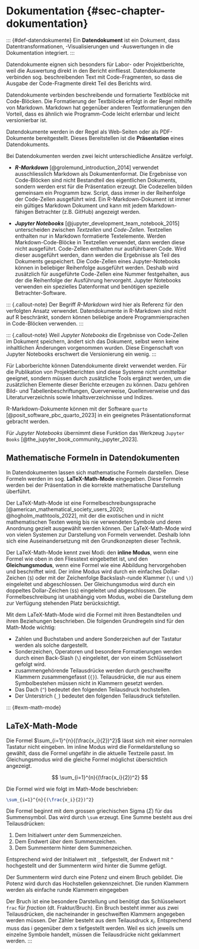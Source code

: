 # Dokumentation {#sec-chapter-dokumentation}


::: {#def-datendokumente}
Ein **Datendokument** ist ein Dokument, dass Datentransformationen, -Visualisierungen und -Auswertungen in die Dokumentation integriert. 
:::

Datendokumente eignen sich besonders für Labor- oder Projektberichte, weil die Auswertung direkt in den Bericht einfliesst. Datendokumente verbinden sog. beschreibenden Text mit Code-Fragmenten, so dass die Ausgabe der Code-Fragmente direkt Teil des Berichts wird.

Datendokumente verbinden beschreibende und formatierte Textblöcke mit Code-Blöcken. Die Formatierung der Textblöcke erfolgt in der Regel mithilfe von Markdown. Markdown hat gegenüber anderen Textformatierungen den Vorteil, dass es ähnlich wie Programm-Code leicht erlernbar und leicht versionierbar ist.

Datendokumente werden in der Regel als Web-Seiten oder als PDF-Dokumente bereitgestellt. Dieses Bereitstellen ist die **Präsentation** eines Datendokuments.

Bei Datendokumenten werden zwei leicht unterschiedliche Ansätze verfolgt.

- ***R-Markdown*** [@grolemund_introduction_2014] verwendet ausschliesslich Markdown als Dokumentenformat. Die Ergebnisse von Code-Blöcken sind nicht Bestandteil des eigentlichen Dokuments, sondern werden erst für die Präsentation erzeugt. Die Codezellen bilden gemeinsam ein Programm bzw. Script, dass immer in der Reihenfolge der Code-Zellen ausgeführt wird. Ein R-Markdown-Dokument ist immer ein gültiges Markdown Dokument und kann mit jedem Markdown-fähigen Betrachter (z.B. GitHub) angezeigt werden. 

- ***Jupyter Notebooks*** [@jupyter_development_team_notebook_2015] unterscheiden zwischen *Textzellen* und *Code-Zellen*. Textzellen enthalten nur in Markdown formatierte Textelemente. Werden Markdown-Code-Blöcke in  Textzellen verwendet, dann werden diese nicht ausgeführt. Code-Zellen enthalten nur ausführbaren Code. Wird dieser ausgeführt werden, dann werden die Ergebnisse als Teil des Dokuments gespeichert. Die Code-Zellen eines Jupyter-Notebooks können in beliebiger Reihenfolge ausgeführt werden. Deshalb wird zusätzlich für ausgeführte Code-Zellen eine Nummer festgehalten, aus der die Reihenfolge der Ausführung hervorgeht. Jupyter Notebooks verwenden ein spezielles Datenformat und benötigen spezielle Betrachter-Software. 

::: {.callout-note}
Der Begriff *R-Markdown* wird hier als Referenz für den verfolgten Ansatz verwendet. Datendokumente in R-Markdown sind nicht auf R beschränkt, sondern können beliebige andere Programmiersprachen in Code-Blöcken verwenden. 
:::

::: {.callout-note}
Weil *Jupyter Notebooks* die Ergebnisse von Code-Zellen im Dokument speichern, ändert sich das Dokument, selbst wenn keine inhaltlichen Änderungen vorgenommen wurden. Diese Eingenschaft von Jupyter Notebooks erschwert die Versionierung ein wenig. 
:::

Für Laborberichte können Datendokumente direkt verwendet werden. Für die Publikation von Projektberichten sind diese Systeme nicht unmittelbar geeignet, sondern müssen durch zusätzliche Tools ergänzt werden, um die zusätzlichen Elemente dieser Berichte erzeugen zu können. Dazu gehören Bild- und Tabellenbeschriftungen, Querverweise, Quellenverweise und das Literaturverzeichnis sowie Inhaltsverzeichnisse und Indizes.

R-Markdown-Dokumente können mit der Software `quarto` [@posit_software_pbc_quarto_2023] in ein geeignetes Präsentationsformat gebracht werden. 

Für *Jupyter Notebooks* übernimmt diese Funktion das Werkzeug `Jupyter Books` [@the_jupyter_book_community_jupyter_2023].

## Mathematische Formeln in Datendokumenten

In Datendokumenten lassen sich mathematische Formeln darstellen. Diese Formeln werden im sog. **LaTeX-Math-Mode** eingegeben. Diese Formeln werden bei der Präsentation in die korrekte mathematische Darstellung überführt. 

Der LaTeX-Math-Mode ist eine Formelbeschreibungssprache [@american_mathematical_society_users_2020; @hogholm_mathtools_2022], mit der die exotischen und in nicht mathematischen Texten wenig bis nie verwendeten Symbole und deren Anordnung gezielt ausgewählt werden können. Der LaTeX-Math-Mode wird von vielen Systemen zur Darstellung von Formeln verwendet. Deshalb lohn sich eine Auseinandersetzung mit den Grundkonzepten dieser Technik. 

Der LaTeX-Math-Mode kennt zwei Modi: den **inline Modus**, wenn eine Formel wie oben in den Fliesstext eingebettet ist, und den **Gleichungsmodus**, wenn eine Formel wie eine Abbildung hervorgehoben und beschriftet wird. Der inline Modus wird durch ein einfaches Dollar-Zeichen (`$`) oder mit der Zeichenfolge Backslash-runde Klammer (`\(` und `\)`) eingeleitet und abgeschlossen. Der Gleichungsmodus wird durch ein doppeltes Dollar-Zeichen  (`$$`) eingeleitet und abgeschlossen. Die Formelbeschreibung ist unabhängig vom Modus, wobei die Darstellung dem zur Verfügung stehenden Platz berücksichtigt. 

Mit dem LaTeX-Math-Mode wird die Formel mit ihren Bestandteilen und ihren Beziehungen beschrieben. Die folgenden Grundregeln sind für den Math-Mode wichtig: 

- Zahlen und Buchstaben und andere Sonderzeichen auf der Tastatur werden als solche dargestellt.
- Sonderzeichen, Operatoren und besondere Formatierungen werden durch einen Back-Slash (`\`) eingeleitet, der von einem Schlüsselwort gefolgt wird.
- zusammengehörende Teilausdrücke werden durch geschweifte Klammern zusammengefasst (`{}`). Teilausdrücke, die nur aus einem Symbolbestehen müssen nicht in Klammern gesetzt werden.
- Das Dach (`^`) bedeutet den folgenden Teilausdruck hochstellen.
- Der Unterstrich (`_`) bedeutet den folgenden Teilausdruck tiefstellen.

::: {#exm-math-mode}
## LaTeX-Math-Mode
Die Formel $\sum_{i=1}^{n}{(\frac{x_i}{2})^2}$ lässt sich mit einer normalen Tastatur nicht eingeben. Im inline Modus wird die Formeldarstellung so gewählt, dass die Formel ungefähr in die aktuelle Textzeile passt. Im Gleichungsmodus wird die gleiche Formel möglichst übersichtlich angezeigt.

$$
\sum_{i=1}^{n}{(\frac{x_i}{2})^2}
$$

Die Formel wird wie folgt im Math-Mode beschrieben:

```latex
\sum_{i=1}^{n}{(\frac{x_i}{2})^2}
```

Die Formel beginnt mit dem grossen griechischen Sigma ($\Sigma$) für das Summensymbol. Das wird durch `\sum` erzeugt. Eine Summe besteht aus drei Teilausdrücken: 

1. Dem Initialwert *unter* dem Summenzeichen.
2. Dem Endwert *über* dem Summenzeichen.
3. Dem Summenterm hinter dem Summenzeichen.

Entsprechend wird der Initialwert mit `_` tiefgestellt, der Endwert mit `^` hochgestellt und der Summenterm wird hinter die Summe gefügt.

Der Summenterm wird durch eine Potenz und einem Bruch gebildet. Die Potenz wird durch das Hochstellen gekennzeichnet. Die runden Klammern werden als einfache runde Klammern eingegeben 

Der Bruch ist eine besondere Darstellung und benötigt das Schlüsselwort `frac` für *fraction* (dt. Fraktur/Bruch). Ein Bruch besteht immer aus zwei Teilausdrücken, die nacheinander in geschweiften Klammern angegeben werden müssen. Der Zähler besteht aus dem Teilausdruck $x_i$. Entsprechend muss das i gegenüber dem x tiefgestellt werden. Weil es sich jeweils um einzelne Symbole handelt, müssen die Teilausdrücke nicht geklammert werden. 
:::
